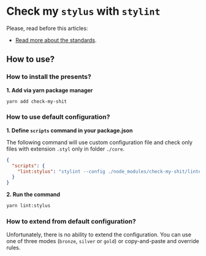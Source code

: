 # Check my `stylus` with `stylint`

Please, read before this articles:
- [Read more about the standards](/docs/linters/readme.md#standards).


## How to use?
### How to install the presents?

**1. Add via yarn package manager**

```bash
yarn add check-my-shit
```

### How to use default configuration?

**1. Define `scripts` command in your package.json**

The following command will use custom configuration file and check only files with extension `.styl` only in folder `./core`.

```json
{
  "scripts": {
    "lint:stylus": "stylint --config ./node_modules/check-my-shit/linters/silver/.stylintrc ./core"
  }
}
```

**2. Run the command**

```bash
yarn lint:stylus 
```

### How to extend from default configuration?

Unfortunately, there is no ability to extend the configuration.
You can use one of three modes (`bronze`, `silver` or `gold`) or copy-and-paste and override rules.

